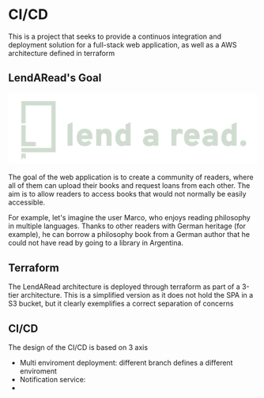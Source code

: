 # CI/CD

This is a project that seeks to provide a continuos integration and deployment solution for a full-stack web application, as well as a AWS architecture defined in terraform


## LendARead's Goal
![Lend a read logo](LendARead2-AWS/LendARead2/frontend/public/static/logo-claro.png)

The goal of the web application is to create a community of readers, where all of them can upload their books and request loans from each other. The aim is to allow readers to access books that would not normally be easily accessible.

For example, let's imagine the user Marco, who enjoys reading philosophy in multiple languages. Thanks to other readers with German heritage (for example), he can borrow a philosophy book from a German author that he could not have read by going to a library in Argentina.


## Terraform

The LendARead architecture is deployed through terraform as part of a 3-tier architecture. This is a simplified version as it does not hold the SPA in a S3 bucket, but it clearly exemplifies a correct separation of concerns


## CI/CD

The design of the CI/CD is based on 3 axis
- Multi enviroment deployment: different branch defines a different enviroment 
- Notification service:
- 
